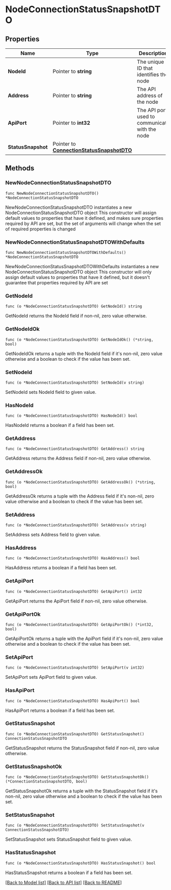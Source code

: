 # NodeConnectionStatusSnapshotDTO

## Properties

Name | Type | Description | Notes
------------ | ------------- | ------------- | -------------
**NodeId** | Pointer to **string** | The unique ID that identifies the node | [optional] 
**Address** | Pointer to **string** | The API address of the node | [optional] 
**ApiPort** | Pointer to **int32** | The API port used to communicate with the node | [optional] 
**StatusSnapshot** | Pointer to [**ConnectionStatusSnapshotDTO**](ConnectionStatusSnapshotDTO.md) |  | [optional] 

## Methods

### NewNodeConnectionStatusSnapshotDTO

`func NewNodeConnectionStatusSnapshotDTO() *NodeConnectionStatusSnapshotDTO`

NewNodeConnectionStatusSnapshotDTO instantiates a new NodeConnectionStatusSnapshotDTO object
This constructor will assign default values to properties that have it defined,
and makes sure properties required by API are set, but the set of arguments
will change when the set of required properties is changed

### NewNodeConnectionStatusSnapshotDTOWithDefaults

`func NewNodeConnectionStatusSnapshotDTOWithDefaults() *NodeConnectionStatusSnapshotDTO`

NewNodeConnectionStatusSnapshotDTOWithDefaults instantiates a new NodeConnectionStatusSnapshotDTO object
This constructor will only assign default values to properties that have it defined,
but it doesn't guarantee that properties required by API are set

### GetNodeId

`func (o *NodeConnectionStatusSnapshotDTO) GetNodeId() string`

GetNodeId returns the NodeId field if non-nil, zero value otherwise.

### GetNodeIdOk

`func (o *NodeConnectionStatusSnapshotDTO) GetNodeIdOk() (*string, bool)`

GetNodeIdOk returns a tuple with the NodeId field if it's non-nil, zero value otherwise
and a boolean to check if the value has been set.

### SetNodeId

`func (o *NodeConnectionStatusSnapshotDTO) SetNodeId(v string)`

SetNodeId sets NodeId field to given value.

### HasNodeId

`func (o *NodeConnectionStatusSnapshotDTO) HasNodeId() bool`

HasNodeId returns a boolean if a field has been set.

### GetAddress

`func (o *NodeConnectionStatusSnapshotDTO) GetAddress() string`

GetAddress returns the Address field if non-nil, zero value otherwise.

### GetAddressOk

`func (o *NodeConnectionStatusSnapshotDTO) GetAddressOk() (*string, bool)`

GetAddressOk returns a tuple with the Address field if it's non-nil, zero value otherwise
and a boolean to check if the value has been set.

### SetAddress

`func (o *NodeConnectionStatusSnapshotDTO) SetAddress(v string)`

SetAddress sets Address field to given value.

### HasAddress

`func (o *NodeConnectionStatusSnapshotDTO) HasAddress() bool`

HasAddress returns a boolean if a field has been set.

### GetApiPort

`func (o *NodeConnectionStatusSnapshotDTO) GetApiPort() int32`

GetApiPort returns the ApiPort field if non-nil, zero value otherwise.

### GetApiPortOk

`func (o *NodeConnectionStatusSnapshotDTO) GetApiPortOk() (*int32, bool)`

GetApiPortOk returns a tuple with the ApiPort field if it's non-nil, zero value otherwise
and a boolean to check if the value has been set.

### SetApiPort

`func (o *NodeConnectionStatusSnapshotDTO) SetApiPort(v int32)`

SetApiPort sets ApiPort field to given value.

### HasApiPort

`func (o *NodeConnectionStatusSnapshotDTO) HasApiPort() bool`

HasApiPort returns a boolean if a field has been set.

### GetStatusSnapshot

`func (o *NodeConnectionStatusSnapshotDTO) GetStatusSnapshot() ConnectionStatusSnapshotDTO`

GetStatusSnapshot returns the StatusSnapshot field if non-nil, zero value otherwise.

### GetStatusSnapshotOk

`func (o *NodeConnectionStatusSnapshotDTO) GetStatusSnapshotOk() (*ConnectionStatusSnapshotDTO, bool)`

GetStatusSnapshotOk returns a tuple with the StatusSnapshot field if it's non-nil, zero value otherwise
and a boolean to check if the value has been set.

### SetStatusSnapshot

`func (o *NodeConnectionStatusSnapshotDTO) SetStatusSnapshot(v ConnectionStatusSnapshotDTO)`

SetStatusSnapshot sets StatusSnapshot field to given value.

### HasStatusSnapshot

`func (o *NodeConnectionStatusSnapshotDTO) HasStatusSnapshot() bool`

HasStatusSnapshot returns a boolean if a field has been set.


[[Back to Model list]](../README.md#documentation-for-models) [[Back to API list]](../README.md#documentation-for-api-endpoints) [[Back to README]](../README.md)


